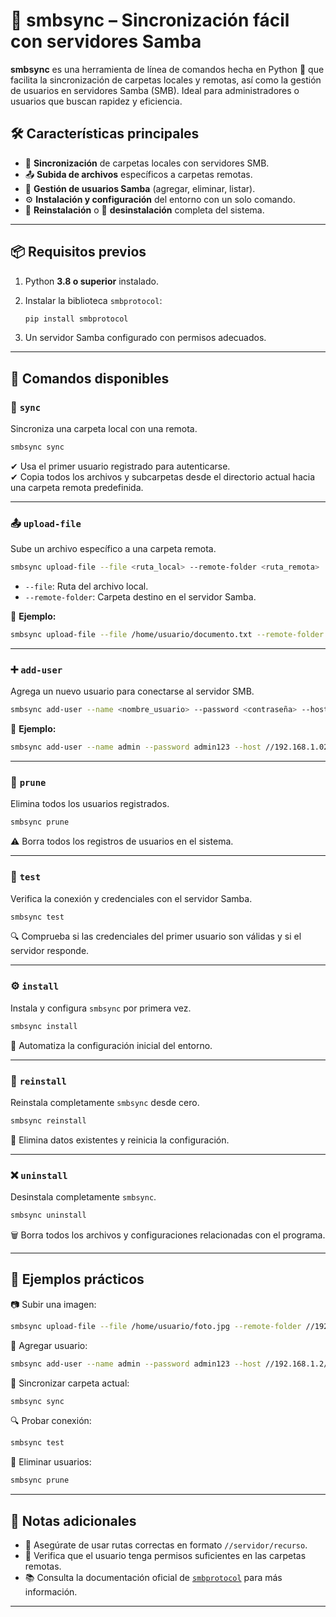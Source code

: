 
# 🚀 **smbsync** – Sincronización fácil con servidores Samba

**smbsync** es una herramienta de línea de comandos hecha en Python 🐍 que facilita la sincronización de carpetas locales y remotas, así como la gestión de usuarios en servidores Samba (SMB). Ideal para administradores o usuarios que buscan rapidez y eficiencia.

## 🛠️ Características principales

- 🔁 **Sincronización** de carpetas locales con servidores SMB.
- 📤 **Subida de archivos** específicos a carpetas remotas.
- 👥 **Gestión de usuarios Samba** (agregar, eliminar, listar).
- ⚙️ **Instalación y configuración** del entorno con un solo comando.
- 🔄 **Reinstalación** o 🧹 **desinstalación** completa del sistema.

---

## 📦 Requisitos previos

1. Python **3.8 o superior** instalado.
2. Instalar la biblioteca `smbprotocol`:

   ```bash
   pip install smbprotocol
   ```

3. Un servidor Samba configurado con permisos adecuados.

---

## 🧭 Comandos disponibles

### 🔄 `sync`
Sincroniza una carpeta local con una remota.

```bash
smbsync sync
```

✔ Usa el primer usuario registrado para autenticarse.  
✔ Copia todos los archivos y subcarpetas desde el directorio actual hacia una carpeta remota predefinida.

---

### 📤 `upload-file`
Sube un archivo específico a una carpeta remota.

```bash
smbsync upload-file --file <ruta_local> --remote-folder <ruta_remota>
```

- `--file`: Ruta del archivo local.
- `--remote-folder`: Carpeta destino en el servidor Samba.

📌 **Ejemplo:**

```bash
smbsync upload-file --file /home/usuario/documento.txt --remote-folder //192.168.1.2/Resource/Documentos
```

---

### ➕ `add-user`
Agrega un nuevo usuario para conectarse al servidor SMB.

```bash
smbsync add-user --name <nombre_usuario> --password <contraseña> --host <ruta_host>
```

📌 **Ejemplo:**

```bash
smbsync add-user --name admin --password admin123 --host //192.168.1.02/Resource
```

---

### 🧹 `prune`
Elimina todos los usuarios registrados.

```bash
smbsync prune
```

⚠️ Borra todos los registros de usuarios en el sistema.

---

### 🧪 `test`
Verifica la conexión y credenciales con el servidor Samba.

```bash
smbsync test
```

🔍 Comprueba si las credenciales del primer usuario son válidas y si el servidor responde.

---

### ⚙️ `install`
Instala y configura `smbsync` por primera vez.

```bash
smbsync install
```

🧰 Automatiza la configuración inicial del entorno.

---

### 🔁 `reinstall`
Reinstala completamente `smbsync` desde cero.

```bash
smbsync reinstall
```

🧨 Elimina datos existentes y reinicia la configuración.

---

### ❌ `uninstall`
Desinstala completamente `smbsync`.

```bash
smbsync uninstall
```

🗑️ Borra todos los archivos y configuraciones relacionadas con el programa.

---

## 🎯 Ejemplos prácticos

📷 Subir una imagen:
```bash
smbsync upload-file --file /home/usuario/foto.jpg --remote-folder //192.168.1.2/Resource/Fotos
```

👤 Agregar usuario:
```bash
smbsync add-user --name admin --password admin123 --host //192.168.1.2/Resource/RecursosCompartidos
```

📁 Sincronizar carpeta actual:
```bash
smbsync sync
```

🔍 Probar conexión:
```bash
smbsync test
```

🧽 Eliminar usuarios:
```bash
smbsync prune
```

---

## 📝 Notas adicionales

- 📐 Asegúrate de usar rutas correctas en formato `//servidor/recurso`.
- 🔐 Verifica que el usuario tenga permisos suficientes en las carpetas remotas.
- 📚 Consulta la documentación oficial de [`smbprotocol`](https://pypi.org/project/smbprotocol/) para más información.

---
